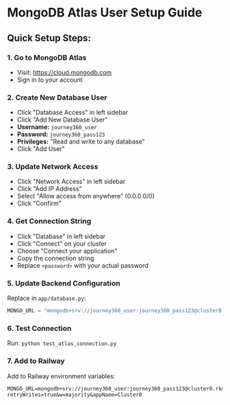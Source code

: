 # MongoDB Atlas User Setup Guide

## Quick Setup Steps:

### 1. Go to MongoDB Atlas
- Visit: https://cloud.mongodb.com
- Sign in to your account

### 2. Create New Database User
- Click "Database Access" in left sidebar
- Click "Add New Database User"
- **Username:** `journey360_user`
- **Password:** `journey360_pass123`
- **Privileges:** "Read and write to any database"
- Click "Add User"

### 3. Update Network Access
- Click "Network Access" in left sidebar
- Click "Add IP Address"
- Select "Allow access from anywhere" (0.0.0.0/0)
- Click "Confirm"

### 4. Get Connection String
- Click "Database" in left sidebar
- Click "Connect" on your cluster
- Choose "Connect your application"
- Copy the connection string
- Replace `<password>` with your actual password

### 5. Update Backend Configuration
Replace in `app/database.py`:
```python
MONGO_URL = "mongodb+srv://journey360_user:journey360_pass123@cluster0.rkmshaj.mongodb.net/tourism_india?retryWrites=true&w=majority&appName=Cluster0"
```

### 6. Test Connection
Run: `python test_atlas_connection.py`

### 7. Add to Railway
Add to Railway environment variables:
```
MONGO_URL=mongodb+srv://journey360_user:journey360_pass123@cluster0.rkmshaj.mongodb.net/tourism_india?retryWrites=true&w=majority&appName=Cluster0
```
